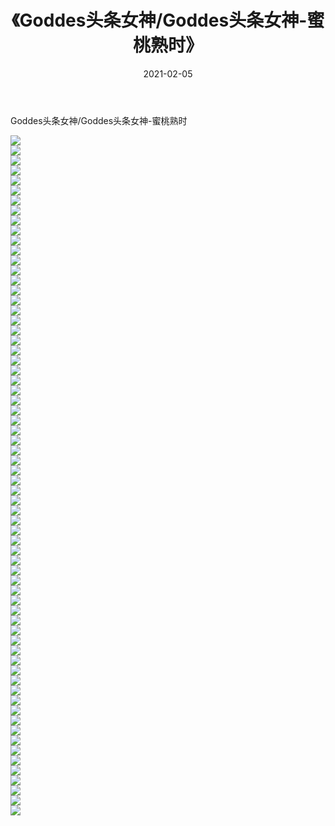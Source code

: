 ﻿---
layout: post
title:  《Goddes头条女神/Goddes头条女神-蜜桃熟时》
date:   2021-02-05
img: http://pic.660000.xyz/1:/网络美图/2021/Goddes头条女神/Goddes头条女神-蜜桃熟时/000.jpg
categories: [美女, 清纯, 唯美]
---

Goddes头条女神/Goddes头条女神-蜜桃熟时

 ![](http://pic.660000.xyz/1:/网络美图/2021/Goddes头条女神/Goddes头条女神-蜜桃熟时/001.jpg) <br>![](http://pic.660000.xyz/1:/网络美图/2021/Goddes头条女神/Goddes头条女神-蜜桃熟时/002.jpg) <br>![](http://pic.660000.xyz/1:/网络美图/2021/Goddes头条女神/Goddes头条女神-蜜桃熟时/003.jpg) <br>![](http://pic.660000.xyz/1:/网络美图/2021/Goddes头条女神/Goddes头条女神-蜜桃熟时/004.jpg) <br>![](http://pic.660000.xyz/1:/网络美图/2021/Goddes头条女神/Goddes头条女神-蜜桃熟时/005.jpg) <br>![](http://pic.660000.xyz/1:/网络美图/2021/Goddes头条女神/Goddes头条女神-蜜桃熟时/006.jpg) <br>![](http://pic.660000.xyz/1:/网络美图/2021/Goddes头条女神/Goddes头条女神-蜜桃熟时/007.jpg) <br>![](http://pic.660000.xyz/1:/网络美图/2021/Goddes头条女神/Goddes头条女神-蜜桃熟时/008.jpg) <br>![](http://pic.660000.xyz/1:/网络美图/2021/Goddes头条女神/Goddes头条女神-蜜桃熟时/009.jpg) <br>![](http://pic.660000.xyz/1:/网络美图/2021/Goddes头条女神/Goddes头条女神-蜜桃熟时/010.jpg) <br>![](http://pic.660000.xyz/1:/网络美图/2021/Goddes头条女神/Goddes头条女神-蜜桃熟时/011.jpg) <br>![](http://pic.660000.xyz/1:/网络美图/2021/Goddes头条女神/Goddes头条女神-蜜桃熟时/012.jpg) <br>![](http://pic.660000.xyz/1:/网络美图/2021/Goddes头条女神/Goddes头条女神-蜜桃熟时/013.jpg) <br>![](http://pic.660000.xyz/1:/网络美图/2021/Goddes头条女神/Goddes头条女神-蜜桃熟时/014.jpg) <br>![](http://pic.660000.xyz/1:/网络美图/2021/Goddes头条女神/Goddes头条女神-蜜桃熟时/015.jpg) <br>![](http://pic.660000.xyz/1:/网络美图/2021/Goddes头条女神/Goddes头条女神-蜜桃熟时/016.jpg) <br>![](http://pic.660000.xyz/1:/网络美图/2021/Goddes头条女神/Goddes头条女神-蜜桃熟时/017.jpg) <br>![](http://pic.660000.xyz/1:/网络美图/2021/Goddes头条女神/Goddes头条女神-蜜桃熟时/018.jpg) <br>![](http://pic.660000.xyz/1:/网络美图/2021/Goddes头条女神/Goddes头条女神-蜜桃熟时/019.jpg) <br>![](http://pic.660000.xyz/1:/网络美图/2021/Goddes头条女神/Goddes头条女神-蜜桃熟时/020.jpg) <br>![](http://pic.660000.xyz/1:/网络美图/2021/Goddes头条女神/Goddes头条女神-蜜桃熟时/021.jpg) <br>![](http://pic.660000.xyz/1:/网络美图/2021/Goddes头条女神/Goddes头条女神-蜜桃熟时/022.jpg) <br>![](http://pic.660000.xyz/1:/网络美图/2021/Goddes头条女神/Goddes头条女神-蜜桃熟时/023.jpg) <br>![](http://pic.660000.xyz/1:/网络美图/2021/Goddes头条女神/Goddes头条女神-蜜桃熟时/024.jpg) <br>![](http://pic.660000.xyz/1:/网络美图/2021/Goddes头条女神/Goddes头条女神-蜜桃熟时/025.jpg) <br>![](http://pic.660000.xyz/1:/网络美图/2021/Goddes头条女神/Goddes头条女神-蜜桃熟时/026.jpg) <br>![](http://pic.660000.xyz/1:/网络美图/2021/Goddes头条女神/Goddes头条女神-蜜桃熟时/027.jpg) <br>![](http://pic.660000.xyz/1:/网络美图/2021/Goddes头条女神/Goddes头条女神-蜜桃熟时/028.jpg) <br>![](http://pic.660000.xyz/1:/网络美图/2021/Goddes头条女神/Goddes头条女神-蜜桃熟时/029.jpg) <br>![](http://pic.660000.xyz/1:/网络美图/2021/Goddes头条女神/Goddes头条女神-蜜桃熟时/030.jpg) <br>![](http://pic.660000.xyz/1:/网络美图/2021/Goddes头条女神/Goddes头条女神-蜜桃熟时/031.jpg) <br>![](http://pic.660000.xyz/1:/网络美图/2021/Goddes头条女神/Goddes头条女神-蜜桃熟时/032.jpg) <br>![](http://pic.660000.xyz/1:/网络美图/2021/Goddes头条女神/Goddes头条女神-蜜桃熟时/033.jpg) <br>![](http://pic.660000.xyz/1:/网络美图/2021/Goddes头条女神/Goddes头条女神-蜜桃熟时/034.jpg) <br>![](http://pic.660000.xyz/1:/网络美图/2021/Goddes头条女神/Goddes头条女神-蜜桃熟时/035.jpg) <br>![](http://pic.660000.xyz/1:/网络美图/2021/Goddes头条女神/Goddes头条女神-蜜桃熟时/036.jpg) <br>![](http://pic.660000.xyz/1:/网络美图/2021/Goddes头条女神/Goddes头条女神-蜜桃熟时/037.jpg) <br>![](http://pic.660000.xyz/1:/网络美图/2021/Goddes头条女神/Goddes头条女神-蜜桃熟时/038.jpg) <br>![](http://pic.660000.xyz/1:/网络美图/2021/Goddes头条女神/Goddes头条女神-蜜桃熟时/039.jpg) <br>![](http://pic.660000.xyz/1:/网络美图/2021/Goddes头条女神/Goddes头条女神-蜜桃熟时/040.jpg) <br>![](http://pic.660000.xyz/1:/网络美图/2021/Goddes头条女神/Goddes头条女神-蜜桃熟时/041.jpg) <br>![](http://pic.660000.xyz/1:/网络美图/2021/Goddes头条女神/Goddes头条女神-蜜桃熟时/042.jpg) <br>![](http://pic.660000.xyz/1:/网络美图/2021/Goddes头条女神/Goddes头条女神-蜜桃熟时/043.jpg) <br>![](http://pic.660000.xyz/1:/网络美图/2021/Goddes头条女神/Goddes头条女神-蜜桃熟时/044.jpg) <br>![](http://pic.660000.xyz/1:/网络美图/2021/Goddes头条女神/Goddes头条女神-蜜桃熟时/045.jpg) <br>![](http://pic.660000.xyz/1:/网络美图/2021/Goddes头条女神/Goddes头条女神-蜜桃熟时/046.jpg) <br>![](http://pic.660000.xyz/1:/网络美图/2021/Goddes头条女神/Goddes头条女神-蜜桃熟时/047.jpg) <br>![](http://pic.660000.xyz/1:/网络美图/2021/Goddes头条女神/Goddes头条女神-蜜桃熟时/048.jpg) <br>![](http://pic.660000.xyz/1:/网络美图/2021/Goddes头条女神/Goddes头条女神-蜜桃熟时/049.jpg) <br>![](http://pic.660000.xyz/1:/网络美图/2021/Goddes头条女神/Goddes头条女神-蜜桃熟时/050.jpg) <br>![](http://pic.660000.xyz/1:/网络美图/2021/Goddes头条女神/Goddes头条女神-蜜桃熟时/051.jpg) <br>![](http://pic.660000.xyz/1:/网络美图/2021/Goddes头条女神/Goddes头条女神-蜜桃熟时/052.jpg) <br>![](http://pic.660000.xyz/1:/网络美图/2021/Goddes头条女神/Goddes头条女神-蜜桃熟时/053.jpg) <br>![](http://pic.660000.xyz/1:/网络美图/2021/Goddes头条女神/Goddes头条女神-蜜桃熟时/054.jpg) <br>![](http://pic.660000.xyz/1:/网络美图/2021/Goddes头条女神/Goddes头条女神-蜜桃熟时/055.jpg) <br>![](http://pic.660000.xyz/1:/网络美图/2021/Goddes头条女神/Goddes头条女神-蜜桃熟时/056.jpg) <br>![](http://pic.660000.xyz/1:/网络美图/2021/Goddes头条女神/Goddes头条女神-蜜桃熟时/057.jpg) <br>![](http://pic.660000.xyz/1:/网络美图/2021/Goddes头条女神/Goddes头条女神-蜜桃熟时/058.jpg) <br>![](http://pic.660000.xyz/1:/网络美图/2021/Goddes头条女神/Goddes头条女神-蜜桃熟时/059.jpg) <br>![](http://pic.660000.xyz/1:/网络美图/2021/Goddes头条女神/Goddes头条女神-蜜桃熟时/060.jpg) <br>![](http://pic.660000.xyz/1:/网络美图/2021/Goddes头条女神/Goddes头条女神-蜜桃熟时/061.jpg) <br>![](http://pic.660000.xyz/1:/网络美图/2021/Goddes头条女神/Goddes头条女神-蜜桃熟时/062.jpg) <br>![](http://pic.660000.xyz/1:/网络美图/2021/Goddes头条女神/Goddes头条女神-蜜桃熟时/063.jpg) <br>![](http://pic.660000.xyz/1:/网络美图/2021/Goddes头条女神/Goddes头条女神-蜜桃熟时/064.jpg) <br>![](http://pic.660000.xyz/1:/网络美图/2021/Goddes头条女神/Goddes头条女神-蜜桃熟时/065.jpg) <br>![](http://pic.660000.xyz/1:/网络美图/2021/Goddes头条女神/Goddes头条女神-蜜桃熟时/066.jpg) <br>![](http://pic.660000.xyz/1:/网络美图/2021/Goddes头条女神/Goddes头条女神-蜜桃熟时/067.jpg) <br>![](http://pic.660000.xyz/1:/网络美图/2021/Goddes头条女神/Goddes头条女神-蜜桃熟时/068.jpg) <br>